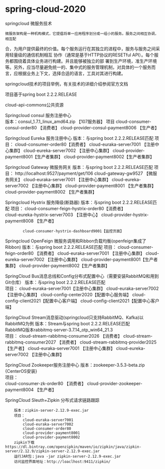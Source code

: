 # spring-cloud-2020 

springcloud 微服务技术

	微服务架构是一种机构模式，它提倡将单一应用程序划分成一组小的服务。服务之间相互协调，相互配
合，为用户提供最终的价值。每个服务运行在其独立的进程中，服务与服务之间采用轻量级的通信机制相互
协作（通常是基于HTTP协议的RESETful API）。每个服务都围绕着具体业务进行构建。并且能够被独立的部
署到生产环境，准生产环境等。另外，应当尽量避免统一的、集中式的服务管理机制，对具体的一个服务而
言，应根据业务上下文，选择合适的语言，工具对其进行构建。

springcloud技术的项目举例，有关技术的详细介绍参阅官方文档

项目基于spring boot 2.2.2.RELEASE 

cloud-api-commons公共资源

Springcloud consul 服务注册中心   
	    版本：consul_1.7.1_linux_amd64.zip 【107服务器】
        项目 
			cloud-consumer-consul-order80 【消费者】
			cloud-provider-consul-payment8006 【生产者】

Springcloud Eureka 服务注册中心
		版本：与spring boot 2.2.2.RELEASE匹配
		项目：
			cloud-consumer-order80【消费者】
			cloud-euraka-server7001 【注册中心集群】
			cloud-eureka-server7002 【注册中心集群】
			cloud-provider-payment8001【生产者集群】
			cloud-provider-payment8002【生产者集群】
		
Springcloud Gateway 微服务网关
		版本：与spring boot 2.2.2.RELEASE匹配
		项目： http://localhost:9527/payment/get/106
			cloud-gateway-gw9527  【微服务网关】
			cloud-euraka-server7001 【注册中心集群】
			cloud-eureka-server7002 【注册中心集群】
			cloud-provider-payment8001 【生产者集群】
			cloud-provider-payment8002 【生产者集群】

Springcloud Hystrix  服务降级(断路器)
		版本：与spring boot 2.2.2.RELEASE匹配
		项目：
			cloud-consumer-feign-hystrix-order80【消费者】			
			cloud-eureka-hystrix-server7003     【注册中心】
			cloud-provider-hystrix-payment8008  【生产者】
			
			cloud-consumer-hystrix-dashboard9001【监控页面】

Springcloud OpenFeign 微服务调用和Ribbon负载均衡(openfeign集成了Ribbon)
		版本：与spring boot 2.2.2.RELEASE匹配
		项目：
			cloud-consumer-feign-order80 【消费者】
			cloud-euraka-server7001 【注册中心集群】
			cloud-eureka-server7002 【注册中心集群】
			cloud-provider-payment8001【生产者集群】
			cloud-provider-payment8002【生产者集群】
			
SpringCloud Bus消息总线和Config分布式配置中心（需要安装RabbitMQ和用到Git仓库）
		版本：与spring boot 2.2.2.RELEASE匹配		
		项目：
			cloud-euraka-server7001【注册中心集群】
			cloud-euraka-server7002【注册中心集群】
			cloud-config-center2020【配置中心服务端】
			cloud-config-client2021【配置中心客户端】
			cloud-config-client2021【配置中心客户端】
			
SpringCloud Stream消息驱动(springcloud只支持RabbitMQ、Kafka)以RabbitMQ为例
		版本：Stream与spring boot 2.2.2.RELEASE匹配	
			  RabbitMQ版本rabbitmq-server-3.7.14_otp_win64_21.3	
		项目：
			cloud-stream-rabbitmq-consumer2026 【消费者】
			cloud-stream-rabbitmq-consumer2027 【消费者】
			cloud-stream-rabbitmq-provider2025 【生产者】
			cloud-euraka-server7001 【注册中心集群】
			cloud-eureka-server7002 【注册中心集群】
		
SpringCloud Zookeeper服务注册中心
		版本：zookeeper-3.5.3-beta.zip	{CenterOS安装}	
		项目：		
			cloud-consumer-zk-order80 【消费者】
			cloud-provider-zookeeper-payment8004 【生产者】
		
SpringCloud Sleuth+Zipkin 分布式请求链路跟踪

		版本：zipkin-server-2.12.9-exec.jar
		项目：
			cloud-euraka-server7001
			cloud-euraka-server7002
			cloud-consumer-order80
			cloud-provider-payment8001
			cloud-provider-payment8002
		zipkin下载https://dl.bintray.com/openzipkin/maven/io/zipkin/java/zipkin-server/2.12.9/zipkin-server-2.12.9-exec.jar
		运行JAR包；java -jar zipkin-server-2.12.9-exec.jar
		访问监控界面地址：http://loaclhost:9411/zipkin/

